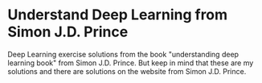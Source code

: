 # Understand Deep Learning from Simon J.D. Prince

Deep Learning exercise solutions from the book "understanding deep learning book" from Simon J.D. Prince.
But keep in mind that these are my solutions and there are solutions on the website from Simon J.D. Prince.
